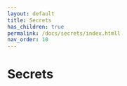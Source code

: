```yaml
---
layout: default
title: Secrets
has_children: true
permalink: /docs/secrets/index.htmll
nav_order: 10
---
```


# Secrets
